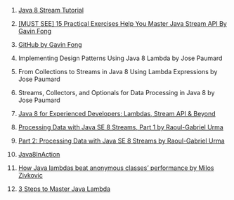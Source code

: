 
1. [Java 8 Stream Tutorial](https://winterbe.com/posts/2014/07/31/java8-stream-tutorial-examples/)
1. [[MUST SEE] 15 Practical Exercises Help You Master Java Stream API By Gavin Fong](https://blog.devgenius.io/15-practical-exercises-help-you-master-java-stream-api-3f9c86b1cf82)
1. [GitHub by Gavin Fong](https://github.com/gavinklfong/stream-api-exercises)
1. Implementing Design Patterns Using Java 8 Lambda by Jose Paumard
1. From Collections to Streams in Java 8 Using Lambda Expressions by Jose Paumard
1. Streams, Collectors, and Optionals for Data Processing in Java 8 by Jose Paumard
1. [Java 8 for Experienced Developers: Lambdas, Stream API & Beyond](https://www.educative.io/courses/java-8-lambdas-stream-api-beyond/functional-interfaces-in-java)
1. [Processing Data with Java SE 8 Streams, Part 1 by Raoul-Gabriel Urma](https://www.oracle.com/technical-resources/articles/java/ma14-java-se-8-streams.html)
1. [Part 2: Processing Data with Java SE 8 Streams by Raoul-Gabriel Urma](https://www.oracle.com/technical-resources/articles/java/architect-streams-pt2.html)
1. [Java8InAction](https://github.com/java8/Java8InAction)

1. [How Java lambdas beat anonymous classes’ performance by Milos Zivkovic](https://medium.com/javarevisited/experienced-developers-use-these-quirks-to-create-better-java-lambdas-4ae656148274)
1. [3 Steps to Master Java Lambda](https://medium.com/codex/3-steps-to-master-java-lambda-eb2a96c9f1cb)